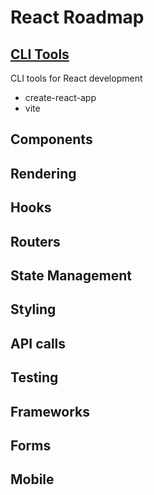 # React Roadmap

## [CLI Tools](/Documents/react-docs/cli-tools.md)

CLI tools for React development

- create-react-app
- vite

## Components

## Rendering

## Hooks

## Routers

## State Management

## Styling

## API calls

## Testing

## Frameworks

## Forms

## Mobile
